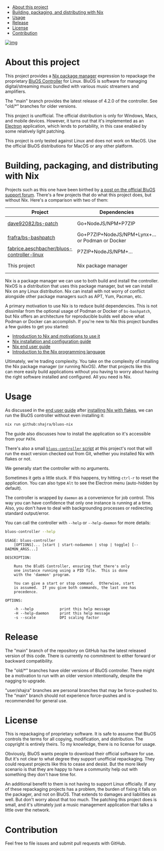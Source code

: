 - [About this project](#sec-1)
- [Building, packaging, and distributing with Nix](#sec-2)
- [Usage](#sec-3)
- [Release](#sec-4)
- [License](#sec-5)
- [Contribution](#sec-6)

[![img](https://github.com/shajra/bluos-nix/workflows/CI/badge.svg)](https://github.com/shajra/bluos-nix/actions)

# About this project<a id="sec-1"></a>

This project provides a [Nix package manager](https://nixos.org/nix) expression to repackage the proprietary [BluOS Controller](https://bluos.net) for Linux. BluOS is software for managing digital/streaming music bundled with various music streamers and amplifiers.

The "main" branch provides the latest release of 4.2.0 of the controller. See "old/\*" branches for older versions.

This project is unofficial. The official distribution is only for Windows, Macs, and mobile devices. However, it turns out that it's implemented as an [Electron](https://electronjs.org) application, which lends to portability, in this case enabled by some relatively light patching.

This project is only tested against Linux and does not work on MacOS. Use the official BluOS distributions for MacOS or any other platform.

# Building, packaging, and distributing with Nix<a id="sec-2"></a>

Projects such as this one have been birthed by [a post on the official BluOS support forum](https://support1.bluesound.com/hc/en-us/community/posts/360033533054-BluOS-controller-app-on-Linux). There's a few projects that do what this project does, but without Nix. Here's a comparison with two of them:

| Project                                                                                                     | Dependencies                                   | Outputs        |
|----------------------------------------------------------------------------------------------------------- |---------------------------------------------- |-------------- |
| [dave92082/bs-patch](https://github.com/dave92082/bs-patch)                                                 | Go+NodeJS/NPM+P7ZIP                            | Snap, AppImage |
| [frafra/bs-bashpatch](https://github.com/frafra/bs-bashpatch)                                               | Go+P7ZIP+NodeJS/NPM+Lynx+… or Podman or Docker | AppImage       |
| [fabrice.aeschbacher/bluos-controller-linux](https://gitlab.com/fabrice.aeschbacher/bluos-controller-linux) | P7ZIP+NodeJS/NPM+…                             | AppImage       |
| This project                                                                                                | Nix package manager                            | Nix package    |

Nix is a package manager we can use to both build and install the controller. NixOS is a distribution that uses this package manager, but we can install Nix on any Linux distribution. Nix can install with not worry of conflict alongside other package managers such as APT, Yum, Pacman, etc.

A primary motivation to use Nix is to reduce build dependencies. This is not dissimilar from the optional usage of Podman or Docker of `bs-bashpatch`, but Nix offers an architecture for reproducible builds well above what Podman or Docker can accomplish. If you're new to Nix this project bundles a few guides to get you started:

-   [Introduction to Nix and motivations to use it](doc/nix-introduction.md)
-   [Nix installation and configuration guide](doc/nix-installation.md)
-   [Nix end user guide](doc/nix-usage-flakes.md)
-   [Introduction to the Nix programming language](doc/nix-language.md)

Ultimately, we're trading complexity. You take on the complexity of installing the Nix package manager (or running NixOS). After that projects like this can more easily build applications without you having to worry about having the right software installed and configured. All you need is Nix.

# Usage<a id="sec-3"></a>

As discussed in the [end user guide](doc/nix-usage-flakes.md) after [installing Nix with flakes](doc/nix-installation.md), we can run the BluOS controller without even installing it:

```sh
nix run github:shajra/bluos-nix
```

The guide also discusses how to install the application so it's accessible from your `PATH`.

There's also a small [`bluos-controller` script](bluos-controller) at this project's root that will run the exact version checked out from Git, whether you installed Nix with flakes or not.

We generally start the controller with no arguments.

Sometimes it gets a little stuck. If this happens, try hitting `ctrl-r` to reset the application. You can also type `Alt` to see the Electron menu (auto-hidden by default).

The controller is wrapped by `daemon` as a convenience for job control. This way you can have confidence that only one instance is running at a time. Also, you don't have to deal with backgrounding processes or redirecting standard output/error.

You can call the controller with `--help` or `--help-daemon` for more details:

```sh
bluos-controller --help
```

    USAGE: bluos-controller
        [OPTIONS]... [start | start-nodaemon | stop | toggle] [-- DAEMON_ARGS...]
    
    DESCRIPTION:
    
        Runs the BluOS Controller, ensuring that there's only
        one instance running using a PID file.  This is done
        with the 'daemon' program.
    
        You can give a start or stop command.  Otherwise, start
        is assumed.  If you give both commands, the last one has
        precedence.
    
    OPTIONS:
    
        -h --help            print this help message
        -H --help-daemon     print this help message
        -s --scale           DPI scaling factor

# Release<a id="sec-4"></a>

The "main" branch of the repository on GitHub has the latest released version of this code. There is currently no commitment to either forward or backward compatibility.

The "old/\*" branches have older versions of BluOS controller. There might be a motivation to run with an older version intentionally, despite the nagging to upgrade.

"user/shajra" branches are personal branches that may be force-pushed to. The "main" branch should not experience force-pushes and is recommended for general use.

# License<a id="sec-5"></a>

This is repackaging of proprietary software. It is safe to assume that BluOS controls the terms for all copying, modification, and distribution. The copyright is entirely theirs. To my knowledge, there is no license for usage.

Obviously, BluOS wants people to download their official software for use. But it's not clear to what degree they support unofficial repackaging. They could request projects like this to cease and desist. But the more likely scenario is that they are happy to have a community help out with something they don't have time for.

An additional benefit to them is not having to support Linux officially. If any of these repackaging projects has a problem, the burden of fixing it falls on the packager, and not on BluOS. That extends to damages and liabilities as well. But don't worry about that too much. The patching this project does is small, and it's ultimately just a music management application that talks a little over the network.

# Contribution<a id="sec-6"></a>

Feel free to file issues and submit pull requests with GitHub.
